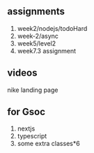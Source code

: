 ## assignments
1. week2/nodejs/todoHard
2. week-2/async
10. week5/level2
11. week7.3 assignment

## videos
nike landing page

## for Gsoc
1. nextjs
2. typescript 
4. some extra classes*6 




